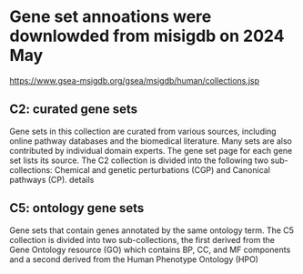 # Gene set annoations were downlowded from misigdb on 2024 May

https://www.gsea-msigdb.org/gsea/msigdb/human/collections.jsp

## C2: curated gene sets
Gene sets in this collection are curated from various sources, including online pathway databases and the biomedical literature. Many sets are also contributed by individual domain experts. The gene set page for each gene set lists its source. The C2 collection is divided into the following two sub-collections: Chemical and genetic perturbations (CGP) and Canonical pathways (CP). details  

## C5: ontology gene sets
Gene sets that contain genes annotated by the same ontology term. The C5 collection is divided into two sub-collections, the first derived from the Gene Ontology resource (GO) which contains BP, CC, and MF components and a second derived from the Human Phenotype Ontology (HPO)

